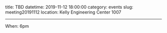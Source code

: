title: TBD
datetime: 2019-11-12 18:00:00
category: events
slug: meeting20191112
location: Kelly Engineering Center 1007

---


When: 6pm
